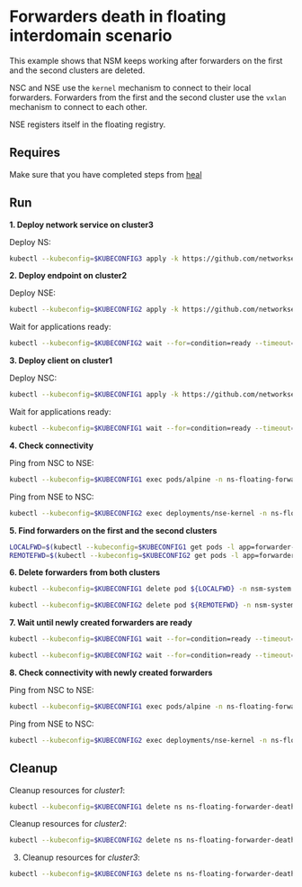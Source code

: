 # Forwarders death in floating interdomain scenario

This example shows that NSM keeps working after forwarders on the first and the second clusters are deleted.

NSC and NSE use the `kernel` mechanism to connect to their local forwarders.
Forwarders from the first and the second cluster use the `vxlan` mechanism to connect to each other.

NSE registers itself in the floating registry.

## Requires

Make sure that you have completed steps from [heal](../../suites/heal)

## Run

**1. Deploy network service on cluster3**

Deploy NS:
```bash
kubectl --kubeconfig=$KUBECONFIG3 apply -k https://github.com/networkservicemesh/deployments-k8s/examples/interdomain/usecases/heal_floating-forwarder-death/cluster3?ref=f52692659cc840b3842124982a291805612ee01f
```

**2. Deploy endpoint on cluster2**

Deploy NSE:
```bash
kubectl --kubeconfig=$KUBECONFIG2 apply -k https://github.com/networkservicemesh/deployments-k8s/examples/interdomain/usecases/heal_floating-forwarder-death/cluster2?ref=f52692659cc840b3842124982a291805612ee01f
```

Wait for applications ready:
```bash
kubectl --kubeconfig=$KUBECONFIG2 wait --for=condition=ready --timeout=1m pod -l app=nse-kernel -n ns-floating-forwarder-death
```

**3. Deploy client on cluster1**

Deploy NSC:
```bash
kubectl --kubeconfig=$KUBECONFIG1 apply -k https://github.com/networkservicemesh/deployments-k8s/examples/interdomain/usecases/heal_floating-forwarder-death/cluster1?ref=f52692659cc840b3842124982a291805612ee01f
```

Wait for applications ready:
```bash
kubectl --kubeconfig=$KUBECONFIG1 wait --for=condition=ready --timeout=5m pod -l app=alpine -n ns-floating-forwarder-death
```

**4. Check connectivity**

Ping from NSC to NSE:
```bash
kubectl --kubeconfig=$KUBECONFIG1 exec pods/alpine -n ns-floating-forwarder-death -- ping -c 4 172.16.1.2
```

Ping from NSE to NSC:
```bash
kubectl --kubeconfig=$KUBECONFIG2 exec deployments/nse-kernel -n ns-floating-forwarder-death -- ping -c 4 172.16.1.3
```

**5. Find forwarders on the first and the second clusters**

```bash
LOCALFWD=$(kubectl --kubeconfig=$KUBECONFIG1 get pods -l app=forwarder-vpp -n nsm-system --template '{{range .items}}{{.metadata.name}}{{"\n"}}{{end}}')
REMOTEFWD=$(kubectl --kubeconfig=$KUBECONFIG2 get pods -l app=forwarder-vpp -n nsm-system --template '{{range .items}}{{.metadata.name}}{{"\n"}}{{end}}')
```

**6. Delete forwarders from both clusters**

```bash
kubectl --kubeconfig=$KUBECONFIG1 delete pod ${LOCALFWD} -n nsm-system
```

```bash
kubectl --kubeconfig=$KUBECONFIG2 delete pod ${REMOTEFWD} -n nsm-system
```

**7. Wait until newly created forwarders are ready**

```bash
kubectl --kubeconfig=$KUBECONFIG1 wait --for=condition=ready --timeout=1m pod -l app=forwarder-vpp -n nsm-system
```

```bash
kubectl --kubeconfig=$KUBECONFIG2 wait --for=condition=ready --timeout=1m pod -l app=forwarder-vpp -n nsm-system
```

**8. Check connectivity with newly created forwarders**

Ping from NSC to NSE:
```bash
kubectl --kubeconfig=$KUBECONFIG1 exec pods/alpine -n ns-floating-forwarder-death -- ping -c 4 172.16.1.2
```

Ping from NSE to NSC:
```bash
kubectl --kubeconfig=$KUBECONFIG2 exec deployments/nse-kernel -n ns-floating-forwarder-death -- ping -c 4 172.16.1.3
```


## Cleanup

Cleanup resources for *cluster1*:
```bash
kubectl --kubeconfig=$KUBECONFIG1 delete ns ns-floating-forwarder-death
```

Cleanup resources for *cluster2*:
```bash
kubectl --kubeconfig=$KUBECONFIG2 delete ns ns-floating-forwarder-death
```

3. Cleanup resources for *cluster3*:
```bash
kubectl --kubeconfig=$KUBECONFIG3 delete ns ns-floating-forwarder-death
```
